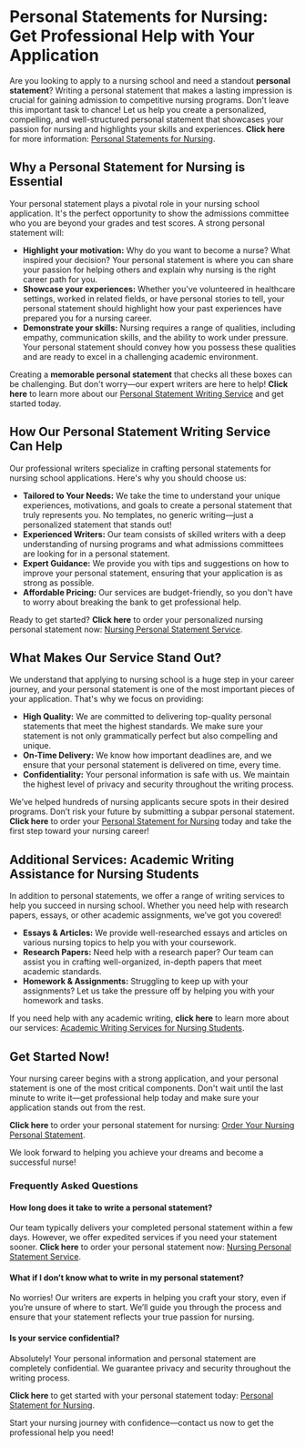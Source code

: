 # Personal Statements for Nursing: Get Professional Help with Your Application

Are you looking to apply to a nursing school and need a standout **personal statement**? Writing a personal statement that makes a lasting impression is crucial for gaining admission to competitive nursing programs. Don't leave this important task to chance! Let us help you create a personalized, compelling, and well-structured personal statement that showcases your passion for nursing and highlights your skills and experiences. **Click here** for more information: [Personal Statements for Nursing](https://tinyurl.com/topessay?keyword=personal+statements+for+nursing).

## Why a Personal Statement for Nursing is Essential

Your personal statement plays a pivotal role in your nursing school application. It's the perfect opportunity to show the admissions committee who you are beyond your grades and test scores. A strong personal statement will:

- **Highlight your motivation:** Why do you want to become a nurse? What inspired your decision? Your personal statement is where you can share your passion for helping others and explain why nursing is the right career path for you.
- **Showcase your experiences:** Whether you've volunteered in healthcare settings, worked in related fields, or have personal stories to tell, your personal statement should highlight how your past experiences have prepared you for a nursing career.
- **Demonstrate your skills:** Nursing requires a range of qualities, including empathy, communication skills, and the ability to work under pressure. Your personal statement should convey how you possess these qualities and are ready to excel in a challenging academic environment.

Creating a **memorable personal statement** that checks all these boxes can be challenging. But don't worry—our expert writers are here to help! **Click here** to learn more about our [Personal Statement Writing Service](https://tinyurl.com/topessay?keyword=personal+statements+for+nursing) and get started today.

## How Our Personal Statement Writing Service Can Help

Our professional writers specialize in crafting personal statements for nursing school applications. Here's why you should choose us:

- **Tailored to Your Needs:** We take the time to understand your unique experiences, motivations, and goals to create a personal statement that truly represents you. No templates, no generic writing—just a personalized statement that stands out!
- **Experienced Writers:** Our team consists of skilled writers with a deep understanding of nursing programs and what admissions committees are looking for in a personal statement.
- **Expert Guidance:** We provide you with tips and suggestions on how to improve your personal statement, ensuring that your application is as strong as possible.
- **Affordable Pricing:** Our services are budget-friendly, so you don't have to worry about breaking the bank to get professional help.

Ready to get started? **Click here** to order your personalized nursing personal statement now: [Nursing Personal Statement Service](https://tinyurl.com/topessay?keyword=personal+statements+for+nursing).

## What Makes Our Service Stand Out?

We understand that applying to nursing school is a huge step in your career journey, and your personal statement is one of the most important pieces of your application. That's why we focus on providing:

- **High Quality:** We are committed to delivering top-quality personal statements that meet the highest standards. We make sure your statement is not only grammatically perfect but also compelling and unique.
- **On-Time Delivery:** We know how important deadlines are, and we ensure that your personal statement is delivered on time, every time.
- **Confidentiality:** Your personal information is safe with us. We maintain the highest level of privacy and security throughout the writing process.

We’ve helped hundreds of nursing applicants secure spots in their desired programs. Don’t risk your future by submitting a subpar personal statement. **Click here** to order your [Personal Statement for Nursing](https://tinyurl.com/topessay?keyword=personal+statements+for+nursing) today and take the first step toward your nursing career!

## Additional Services: Academic Writing Assistance for Nursing Students

In addition to personal statements, we offer a range of writing services to help you succeed in nursing school. Whether you need help with research papers, essays, or other academic assignments, we’ve got you covered!

- **Essays & Articles:** We provide well-researched essays and articles on various nursing topics to help you with your coursework.
- **Research Papers:** Need help with a research paper? Our team can assist you in crafting well-organized, in-depth papers that meet academic standards.
- **Homework & Assignments:** Struggling to keep up with your assignments? Let us take the pressure off by helping you with your homework and tasks.

If you need help with any academic writing, **click here** to learn more about our services: [Academic Writing Services for Nursing Students](https://tinyurl.com/topessay?keyword=personal+statements+for+nursing).

## Get Started Now!

Your nursing career begins with a strong application, and your personal statement is one of the most critical components. Don't wait until the last minute to write it—get professional help today and make sure your application stands out from the rest.

**Click here** to order your personal statement for nursing: [Order Your Nursing Personal Statement](https://tinyurl.com/topessay?keyword=personal+statements+for+nursing).

We look forward to helping you achieve your dreams and become a successful nurse!

### Frequently Asked Questions

#### How long does it take to write a personal statement?

Our team typically delivers your completed personal statement within a few days. However, we offer expedited services if you need your statement sooner. **Click here** to order your personal statement now: [Nursing Personal Statement Service](https://tinyurl.com/topessay?keyword=personal+statements+for+nursing).

#### What if I don’t know what to write in my personal statement?

No worries! Our writers are experts in helping you craft your story, even if you’re unsure of where to start. We’ll guide you through the process and ensure that your statement reflects your true passion for nursing.

#### Is your service confidential?

Absolutely! Your personal information and personal statement are completely confidential. We guarantee privacy and security throughout the writing process.

**Click here** to get started with your personal statement today: [Personal Statement for Nursing](https://tinyurl.com/topessay?keyword=personal+statements+for+nursing).

Start your nursing journey with confidence—contact us now to get the professional help you need!

